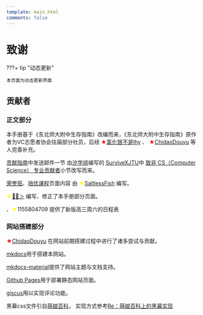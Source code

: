 ```yaml
---
template: main.html
comments: false
---
```


# 致谢

???+ tip "动态更新"

    本页面为动态更新界面

## 贡献者

### 正文部分

本手册基于《东北师大附中生存指南》改编而来，《东北师大附中生存指南》原作者为VC志愿者协会往届部分社员，后经 <font color=red>★</font>[氯化银不是lhy](https://space.bilibili.com/520199599) 、 <font color=red>★</font>[ChidaoDouyu](https://github.com/ChidaoDouyu/) 等人完善补充。

[贡献指南](contribution.md)中发送邮件一节
由[汐学组](https://xistudygroup.github.io/)编写的
[SurviveXJTU](https://survivexjtu.github.io/)中
[致非 CS（Computer Science） 专业贡献者](https://survivexjtu.github.io/前言/贡献指南.html#致非-cs-computer-science-专业贡献者)小节改写而来。

[荣誉班](../type/honor.md)、[培优课程](../time/extra-course.md)页面内容
由 <font color=yellow>★</font>[SaltlessFish](https://github.com/SaltlessF1sh) 编写。

<font color=yellow>★</font>[🐷🍄＞](https://space.bilibili.com/347482917) 编写、修正了本手册部分页面。

、<font color=yellow>★</font>1155804709 提供了新版高三周六的日程表

### 网站搭建部分

<font color=red>★</font>[ChidaoDouyu](https://github.com/ChidaoDouyu/) 在网站前期搭建过程中进行了诸多尝试与贡献。

[mkdocs](https://www.mkdocs.org/)用于搭建本网站。

[mkdocs-material](https://squidfunk.github.io/mkdocs-material/)提供了网站主题与文档支持。

[Github Pages](https://pages.github.com/)用于部署静态网站页面。

[giscus](https://giscus.app/zh-CN)用以实现评论功能。

黑幕css文件引自[萌娘百科](https://zh.moegirl.org)，
实现方式参考[Re：萌娘百科上的黑幕实现](https://www.cnblogs.com/Vanilla-chan/p/12355387.html)

